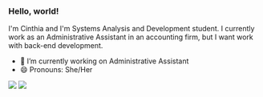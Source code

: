 ### Hello, world!
I'm Cinthia and I'm Systems Analysis and Development student.
I currently work as an Administrative Assistant in an accounting firm, but I want work with back-end development.

- 🔭 I’m currently working on Administrative Assistant
- 😄 Pronouns: She/Her

<div> 
  <a href="https://instagram.com/cinmelq" target="_blank"><img src="https://img.shields.io/badge/Instagram-E4405F?style=for-the-badge&logo=instagram&logoColor=white" target="_blank"></a>
  <a href="https://www.linkedin.com/in/cinthia-melquiades-38479114b" target="_blank"><img src="https://img.shields.io/badge/-LinkedIn-%230077B5?style=for-the-badge&logo=linkedin&logoColor=white" target="_blank"></a>
  <div>
